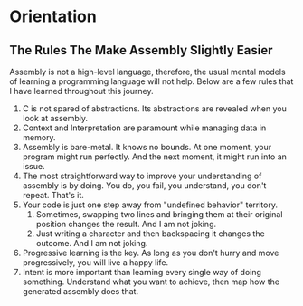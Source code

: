 # Orientation

## The Rules The Make Assembly Slightly Easier

Assembly is not a high-level language, therefore, the usual mental models of learning a programming language will not help. Below are a few rules that I have learned throughout this journey.

1. C is not spared of abstractions. Its abstractions are revealed when you look at assembly.
2. Context and Interpretation are paramount while managing data in memory.
3. Assembly is bare-metal. It knows no bounds. At one moment, your program might run perfectly. And the next moment, it might run into an issue.
4. The most straightforward way to improve your understanding of assembly is by doing. You do, you fail, you understand, you don't repeat. That's it.
5. Your code is just one step away from "undefined behavior" territory.
   1. Sometimes, swapping two lines and bringing them at their original position changes the result. And I am not joking.
   2. Just writing a character and then backspacing it changes the outcome. And I am not joking.
6. Progressive learning is the key. As long as you don't hurry and move progressively, you will live a happy life.
7. Intent is more important than learning every single way of doing something. Understand what you want to achieve, then map how the generated assembly does that.
